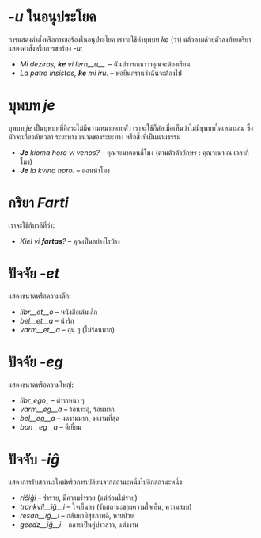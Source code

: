 # *-u* ในอนุประโยค

การแสดงคำสั่งหรือการขอร้องในอนุประโยค เราจะใช้คำบุพบท *ke* (ว่า) แล้วตามด้วยตัวลงท้ายกริยาแสดงคำสั่งหรือการขอร้อง *-u*:

- *Mi deziras, __ke__ vi lern__u__.* – ฉันปรารถณาว่าคุณจะต้องเรียน
- *La patro insistas, __ke__ mi iru.* – พ่อยืนกรานว่าฉันจะต้องไป
 
# บุพบท *je*

บุพบท *je* เป็นบุพบทที่อิสระไม่มีความหมายตายตัว เราจะใช้ก็ต่อเมื่อเห็นว่าไม่มีบุพบทใดเหมาะสม ซึ่งมักจะเกี่ยวกับเวลา ระยะทาง ขนาดของระยะทาง หรือสิ่งที่เป็นนามธรรม

- *__Je__ kioma horo vi venos?* – คุณจะมาตอนกี่โมง (ตามตัวตัวอักษร : คุณจะมา ณ เวลากี่โมง)
- *__Je__ la kvina horo.* – ตอนห้าโมง
 

# กริยา *Farti*

เราจะใช้กับวลีที่ว่า:

- *Kiel vi __fartas__?* – คุณเป็นอย่างไรบ้าง



# ปัจจัย *-et*

แสดงขนาดหรือความเล็ก:

- *libr__et__o* – หนังสือเล่มเล็ก
- *bel__et__a*  – น่ารัก
- *varm__et__a* – อุ่น ๆ (ไม่ร้อนมาก)
 

# ปัจจัย *-eg*

แสดงขนาดหรือความใหญ่:

- *libr_ego_*    – ตำราหนา ๆ
- *varm__eg__a*  – ร้อนระอุ, ร้อนมาก
- *bel__eg__a*   – งดงามมาก, งดงามที่สุด
- *bon__eg__a*   – ดีเยี่ยม
 

# ปัจจับ *-iĝ*

แสดงการรับสถานะใหม่หรือการเปลียนจากสถานะหนึ่งไปอีกสถานะหนึ่ง:

- *riĉiĝi*          – ร่ำรวย, มีความร่ำรวย (แต่ก่อนไม่รวย)
- *trankvil__iĝ__i* – ใจเย็นลง (รับสถานะของความใจเย็น, ความสงบ)
- *resan__iĝ__i*    – กลับมามีสุขภาพดี, หายป่วย
- *geedz__iĝ__i*    – กลายเป็นคู่บ่าวสาว, แต่งงาน
 

